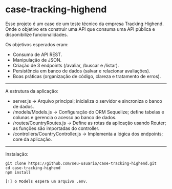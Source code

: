 # case-tracking-highend
Esse projeto é um case de um teste técnico da empresa Tracking Highend. Onde o objetivo era construir uma API que consuma uma API pública e disponibilize funcionalidades.

Os objetivos esperados eram:
- Consumo de API REST.
- Manipulação de JSON.
- Criação de 3 endpoints (/avaliar, /buscar e /listar).
- Persistência em banco de dados (salvar e relacionar avaliações).
- Boas práticas (organização de código, clareza e tratamento de erros).

---

A estrutura da aplicação:
- server.js -> Arquivo principal; inicializa o servidor e sincroniza o banco de dados.
- /models/Models.js -> Configuração do ORM Sequelize; define tabelas e colunas e gerencia o acesso ao banco de dados.
- /routes/CountryRoutes.js -> Define as rotas da aplicação usando Router; as funções são importadas do controller.
- /controllers/CountryController.js -> Implementa a lógica dos endpoints; core da aplicação.

---

Instalação:
```
git clone https://github.com/seu-usuario/case-tracking-highend.git
cd case-tracking-highend
npm install

[!] o Models espera um arquivo .env.
```
